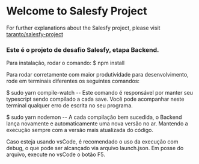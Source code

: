 # Welcome to Salesfy Project

For further explanations about the Salesfy project, please visit [taranto/salesfy-project](https://github.com/taranto/salesfy-project)



### Este é o projeto de desafio Salesfy, etapa Backend.

Para instalação, rodar o comando:
$ npm install

Para rodar corretamente com maior produtividade para desenvolvimento, rode em terminais diferentes os seguintes comandos:

$ sudo yarn compile-watch
-- Este comando é responsável por manter seu typescript sendo compilado a cada save. Você pode acompanhar neste terminal qualquer erro de escrita no seu programa.

$ sudo yarn nodemon
-- A cada compilação bem sucedida, o Backend lança novamente e automaticamente uma nova versão no ar. Mantendo a execução sempre com a versão mais atualizada do código.

Caso esteja usando vsCode, é recomendado o uso da execução com debug, o que pode ser alcançado via arquivo launch.json. Em posse do arquivo, execute no vsCode o botão F5.
